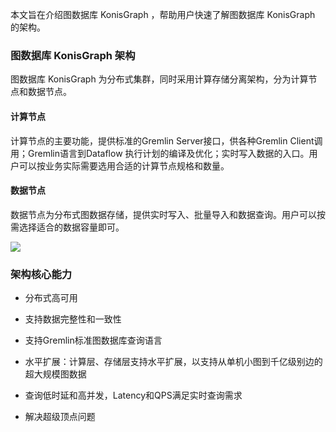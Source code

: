 
本文旨在介绍图数据库 KonisGraph ，帮助用户快速了解图数据库 KonisGraph 的架构。



### 图数据库 KonisGraph 架构
图数据库 KonisGraph 为分布式集群，同时采用计算存储分离架构，分为计算节点和数据节点。
#### 计算节点
计算节点的主要功能，提供标准的Gremlin Server接口，供各种Gremlin Client调用；Gremlin语言到Dataflow 执行计划的编译及优化；实时写入数据的入口。用户可以按业务实际需要选用合适的计算节点规格和数量。

#### 数据节点
数据节点为分布式图数据存储，提供实时写入、批量导入和数据查询。用户可以按需选择适合的数据容量即可。

![](https://main.qcloudimg.com/raw/e244f09979d9c71cc2d34047f5259463.png)

### 架构核心能力
- 分布式高可用

- 支持数据完整性和一致性

- 支持Gremlin标准图数据库查询语言

- 水平扩展：计算层、存储层支持水平扩展，以支持从单机小图到千亿级别边的超大规模图数据

- 查询低时延和高并发，Latency和QPS满足实时查询需求

- 解决超级顶点问题
